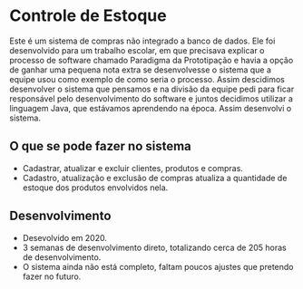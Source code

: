 # Controle de Estoque

Este é um sistema de compras não integrado a banco de dados. Ele foi desenvolvido para um trabalho escolar, em que precisava explicar o processo de software chamado Paradigma da Prototipação e havia a opção de ganhar uma pequena nota extra se desenvolvesse o sistema que a equipe usou como exemplo de como seria o processo.
Assim descidimos desenvolver o sistema que pensamos e na divisão da equipe pedi para ficar responsável pelo desenvolvimento do software e juntos decidimos utilizar a linguagem Java, que estávamos aprendendo na época. Assim desenvolvi o sistema.

## O que se pode fazer no sistema

* Cadastrar, atualizar e excluir clientes, produtos e compras.
* Cadastro, atualização e exclusão de compras atualiza a quantidade de estoque dos produtos envolvidos nela.
## Desenvolvimento

* Desevolvido em 2020.
* 3 semanas de desenvolvimento direto, totalizando cerca de 205 horas de desenvolvimento.
* O sistema ainda não está completo, faltam poucos ajustes que pretendo fazer no futuro.